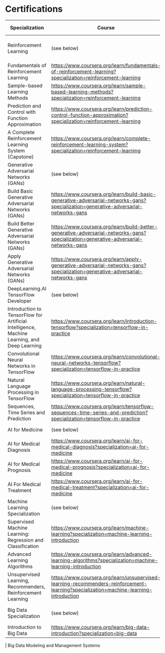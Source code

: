 # Certifications

| Specialization  | Course  |Difficulty Level | Length | Institute | Certificate | 
| --- | --- | --- | ---  | --- | --- |
| Reinforcement Learning | (see below)  | Intermediate |  5 months |  ALBERTA MACHINE INTELLIGENCE INSTITUTE | [GAN Specialization](https://www.deeplearning.ai/generative-adversarial-networks-specialization/) |
| Fundamentals of Reinforcement Learning | https://www.coursera.org/learn/fundamentals-of-reinforcement-learning?specialization=reinforcement-learning | Intermediate |  15 hrs | | https://www.coursera.org/account/accomplishments/certificate/FHEEPK283FYN |
| Sample-based Learning Methods | https://www.coursera.org/learn/sample-based-learning-methods?specialization=reinforcement-learning | Intermediate | 22 hrs |   | https://www.coursera.org/account/accomplishments/certificate/4QGJAMEVF9XU |
| Prediction and Control with Function Approximation | https://www.coursera.org/learn/prediction-control-function-approximation?specialization=reinforcement-learning | Intermediate | 22 hrs | | https://www.coursera.org/account/accomplishments/certificate/9L22NQWZN5XT |
| A Complete Reinforcement Learning System (Capstone) | https://www.coursera.org/learn/complete-reinforcement-learning-system?specialization=reinforcement-learning | Intermediate | 16 hrs | | https://www.coursera.org/account/accomplishments/certificate/LBK2PZAYKXNW |
| Generative Adversarial Networks (GANs) | (see below) | Intermediate | 3 months | Deeplearning.ai | https://www.coursera.org/account/accomplishments/specialization/certificate/G92VWKBBHN68 |
| Build Basic Generative Adversarial Networks (GANs) | https://www.coursera.org/learn/build-basic-generative-adversarial-networks-gans?specialization=generative-adversarial-networks-gans | Intermediate | 34 hrs | | https://www.coursera.org/account/accomplishments/certificate/UVNVB5KU6LV4 |
| Build Better Generative Adversarial Networks (GANs) | https://www.coursera.org/learn/build-better-generative-adversarial-networks-gans?specialization=generative-adversarial-networks-gans | Intermediate | 32 hrs | | https://www.coursera.org/account/accomplishments/certificate/5BW5HV8B56HQ |
| Apply Generative Adversarial Networks (GANs) | https://www.coursera.org/learn/apply-generative-adversarial-networks-gans?specialization=generative-adversarial-networks-gans | Intermediate | 30 hrs | | https://www.coursera.org/account/accomplishments/certificate/8AJFLDPKLW9G |
| DeepLearning.AI TensorFlow Developer | (see below) | Intermediate | 4 months | Deeplearning.ai | https://www.coursera.org/account/accomplishments/specialization/certificate/YEYFC9ZSVZFQ|  
|  Introduction to TensorFlow for Artificial Intelligence, Machine Learning, and Deep Learning | https://www.coursera.org/learn/introduction-tensorflow?specialization=tensorflow-in-practice | Intermediate | 18 hrs | | https://www.coursera.org/account/accomplishments/certificate/QRZTH6CZVDNN |
| Convolutional Neural Networks in TensorFlow | https://www.coursera.org/learn/convolutional-neural-networks-tensorflow?specialization=tensorflow-in-practice | Intermediate | 18 hrs | | https://www.coursera.org/account/accomplishments/certificate/J9Z5SE6G9WW2 |
| Natural Language Processing in TensorFlow | https://www.coursera.org/learn/natural-language-processing-tensorflow?specialization=tensorflow-in-practice | Intermediate | 24 hrs | | https://www.coursera.org/account/accomplishments/certificate/W2JC8CENNSPA |
| Sequences, Time Series and Prediction |https://www.coursera.org/learn/tensorflow-sequences-time-series-and-prediction?specialization=tensorflow-in-practice| Intermediate | 23 hrs | | https://www.coursera.org/account/accomplishments/certificate/CBGEW32N98NR |
| AI for Medicine | (see below) | Intermediate | 3 months | Deeplearning.ai | https://www.coursera.org/account/accomplishments/specialization/certificate/KS7XCLG6SU7H |
| AI for Medical Diagnosis | https://www.coursera.org/learn/ai-for-medical-diagnosis?specialization=ai-for-medicine | Intermediate | 20 hrs | | https://www.coursera.org/account/accomplishments/certificate/2YFJGXBNPMWP |
| AI for Medical Prognosis | https://www.coursera.org/learn/ai-for-medical-prognosis?specialization=ai-for-medicine | Intermediate | 30 hrs | | https://www.coursera.org/account/accomplishments/certificate/9934VW4KRKLW |
| AI For Medical Treatment | https://www.coursera.org/learn/ai-for-medical-treatment?specialization=ai-for-medicine | Intermediate | 22 hrs | |https://www.coursera.org/account/accomplishments/certificate/98ADQS2GKDEP |
| Machine Learning Specialization | (see below) | Beginner | 3 months | Deeplearning.ai | https://www.coursera.org/account/accomplishments/specialization/certificate/9PPQUK9QSVVG- |
| Supervised Machine Learning: Regression and Classification |https://www.coursera.org/learn/machine-learning?specialization=machine-learning-introduction | Beginner | 33 hrs | |https://www.coursera.org/account/accomplishments/certificate/AMBMYXUWCT29|
| Advanced Learning Algorithms | https://www.coursera.org/learn/advanced-learning-algorithms?specialization=machine-learning-introduction | Beginner | 33 hrs | |https://www.coursera.org/account/accomplishments/certificate/KFFMKZLJAM9X|
| Unsupervised Learning, Recommenders, Reinforcement Learning | https://www.coursera.org/learn/unsupervised-learning-recommenders-reinforcement-learning?specialization=machine-learning-introduction | Beginner | 27 hrs |  | https://www.coursera.org/account/accomplishments/certificate/88EAVFDWM8ET |
| Big Data Specialization | (see below) | Beginner | 8 months | University of California San Diego |https://www.coursera.org/account/accomplishments/specialization/certificate/6XVHJTXB2ZSD |
| Introduction to Big Data | https://www.coursera.org/learn/big-data-introduction?specialization=big-data | Beginner | 17 hrs |  | https://www.coursera.org/account/accomplishments/certificate/J4QGTEQCMBX8|
| 
Big Data Modeling and Management Systems
